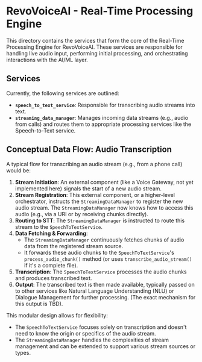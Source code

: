 # RevoVoiceAI - Real-Time Processing Engine

This directory contains the services that form the core of the Real-Time Processing Engine for RevoVoiceAI. These services are responsible for handling live audio input, performing initial processing, and orchestrating interactions with the AI/ML layer.

## Services

Currently, the following services are outlined:

*   **`speech_to_text_service`**: Responsible for transcribing audio streams into text.
*   **`streaming_data_manager`**: Manages incoming data streams (e.g., audio from calls) and routes them to appropriate processing services like the Speech-to-Text service.

## Conceptual Data Flow: Audio Transcription

A typical flow for transcribing an audio stream (e.g., from a phone call) would be:

1.  **Stream Initiation**: An external component (like a Voice Gateway, not yet implemented here) signals the start of a new audio stream.
2.  **Stream Registration**: This external component, or a higher-level orchestrator, instructs the `StreamingDataManager` to register the new audio stream. The `StreamingDataManager` now knows how to access this audio (e.g., via a URI or by receiving chunks directly).
3.  **Routing to STT**: The `StreamingDataManager` is instructed to route this stream to the `SpeechToTextService`.
4.  **Data Fetching & Forwarding**:
    *   The `StreamingDataManager` continuously fetches chunks of audio data from the registered stream source.
    *   It forwards these audio chunks to the `SpeechToTextService`'s `process_audio_chunk()` method (or uses `transcribe_audio_stream()` if it's a complete file).
5.  **Transcription**: The `SpeechToTextService` processes the audio chunks and produces transcribed text.
6.  **Output**: The transcribed text is then made available, typically passed on to other services like Natural Language Understanding (NLU) or Dialogue Management for further processing. (The exact mechanism for this output is TBD).

This modular design allows for flexibility:
- The `SpeechToTextService` focuses solely on transcription and doesn't need to know the origin or specifics of the audio stream.
- The `StreamingDataManager` handles the complexities of stream management and can be extended to support various stream sources or types.
